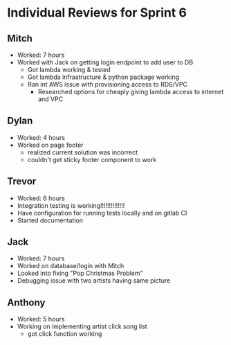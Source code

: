# Individual Reviews for Sprint 6

## Mitch

- Worked: 7 hours
- Worked with Jack on getting login endpoint to add user to DB
    - Got lambda working & tested
    - Got lambda infrastructure & python package working
    - Ran int AWS issue with provisioning access to RDS/VPC
        - Researched options for cheaply giving lambda access to internet and VPC

## Dylan

- Worked: 4 hours
- Worked on page footer
    - realized current solution was incorrect
    - couldn't get sticky footer component to work

## Trevor

- Worked: 6 hours
- Integration testing is working!!!!!!!!!!!!!!
- Have configuration for running tests locally and on gitlab CI
- Started documentation

## Jack

- Worked: 7 hours
- Worked on database/login with Mitch
- Looked into fixing "Pop Christmas Problem"
- Debugging issue with two artists having same picture

## Anthony

- Worked: 5 hours
- Working on implementing artist click song list
    - got click function working